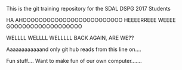 
This is the git training repository for the SDAL DSPG 2017 Students 

HA AHOOOOOOOOOOOOOOOOOOOOOOOOO HEEEERREEE WEEEE GOOOOOOOOOOOOOOOOOO

WELLLL WELLLL WELLLLL  BACK AGAIN, ARE WE??

Aaaaaaaaaaaand only git hub reads from this line on.... 

Fun stuff.... Want to make fun of our own computer....... 
